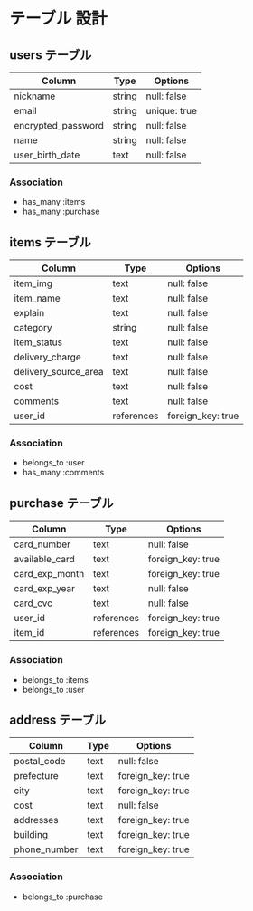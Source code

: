 # テーブル 設計

## users テーブル

| Column             | Type                | Options                 |
|--------------------|---------------------|-------------------------|
| nickname           | string              | null: false             |
| email              | string              | unique: true            |
| encrypted_password | string              | null: false             |
| name               | string              | null: false             |
| user_birth_date    | text                | null: false             |

### Association

* has_many :items
* has_many :purchase

## items テーブル

| Column                | Type       | Options           |
|-----------------------|------------|-------------------|
| item_img              | text       | null: false       |
| item_name             | text       | null: false       |
| explain               | text       | null: false       |
| category              | string     | null: false       |
| item_status           | text       | null: false       |
| delivery_charge       | text       | null: false       |
| delivery_source_area  | text       | null: false       |
| cost                  | text       | null: false       |
| comments              | text       | null: false       |
| user_id               | references | foreign_key: true |


### Association

- belongs_to :user
- has_many :comments

## purchase テーブル

| Column                | Type       | Options           |
|-----------------------|------------|-------------------|
| card_number           | text       | null: false       |
| available_card        | text       | foreign_key: true |
| card_exp_month        | text       | foreign_key: true |
| card_exp_year         | text       | null: false       |
| card_cvc              | text       | null: false       |
| user_id               | references | foreign_key: true |
| item_id               | references | foreign_key: true |


### Association

- belongs_to :items
- belongs_to :user

## address テーブル

| Column      | Type       | Options           |
|-------------|------------|-------------------|
| postal_code | text       | null: false       |
| prefecture  | text       | foreign_key: true |
| city        | text       | foreign_key: true |
| cost        | text       | null: false       |
| addresses   | text       | foreign_key: true |
| building    | text       | foreign_key: true |
| phone_number| text       | foreign_key: true |

### Association

- belongs_to :purchase